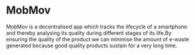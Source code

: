 # MobMov
MobMov is a decentralised app which tracks the lifecycle of a smartphone and thereby analysing its quality during different stages of its life.By ensuring the quality of the product we can minimise the amount of e-waste generated because good quality products sustain for a very long time. 
